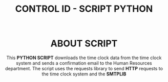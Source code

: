 <h1 align=center> CONTROL ID - SCRIPT PYTHON </h1>

<br>

<h1 align=center> ABOUT SCRIPT </h1>

<p align=center> This <b>PYTHON SCRIPT</b> downloads the time clock data from the time clock system and sends a confirmation email to the Human Resources department. The script uses the requests library to send <b>HTTP</b> requests to the time clock system and the <b>SMTPLIB</b> </p> 
